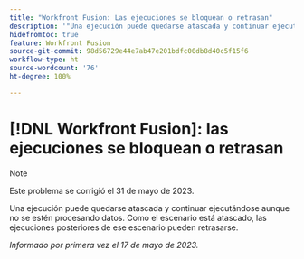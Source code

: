 ```yaml
---
title: "Workfront Fusion: Las ejecuciones se bloquean o retrasan"
description: '"Una ejecución puede quedarse atascada y continuar ejecutándose aunque no se estén procesando datos. Como el escenario está atascado, las ejecuciones posteriores de ese escenario pueden retrasarse".'
hidefromtoc: true
feature: Workfront Fusion
source-git-commit: 98d56729e44e7ab47e201bdfc00db8d40c5f15f6
workflow-type: ht
source-wordcount: '76'
ht-degree: 100%

---
```



# [!DNL Workfront Fusion]: las ejecuciones se bloquean o retrasan

>[!NOTE]
>
>Este problema se corrigió el 31 de mayo de 2023.

Una ejecución puede quedarse atascada y continuar ejecutándose aunque no se estén procesando datos. Como el escenario está atascado, las ejecuciones posteriores de ese escenario pueden retrasarse.

_Informado por primera vez el 17 de mayo de 2023._

